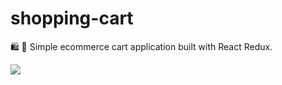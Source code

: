 # shopping-cart
🛍️ 🤩 Simple ecommerce cart application built with React Redux.

![](https://firebasestorage.googleapis.com/v0/b/valhalla-shopping-cart.appspot.com/o/shoping-cart.jpg?alt=media&token=3beb7064-0b36-4944-a3a7-a11a96c228e8)
